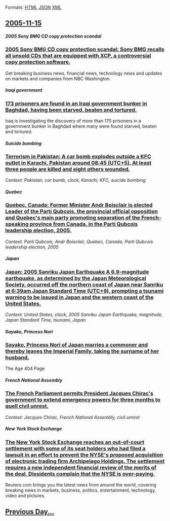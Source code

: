 
Formats: [HTML](2005/11/15/index.html)  [JSON](2005/11/15/index.json)  [XML](2005/11/15/index.xml)  

## [2005-11-15](/news/2005/11/15/index.md)

##### 2005 Sony BMG CD copy protection scandal
### [ 2005 Sony BMG CD copy protection scandal: Sony BMG recalls all unsold CDs that are equipped with XCP, a controversial copy protection software. ](/news/2005/11/15/2005-sony-bmg-cd-copy-protection-scandal-sony-bmg-recalls-all-unsold-cds-that-are-equipped-with-xcp-a-controversial-copy-protection-softw.md)
Get breaking business news, financial news, technology news and updates on markets and companies from NBC Washington.

##### Iraqi government
### [ 173 prisoners are found in an Iraqi government bunker in Baghdad, having been starved, beaten and tortured. ](/news/2005/11/15/173-prisoners-are-found-in-an-iraqi-government-bunker-in-baghdad-having-been-starved-beaten-and-tortured.md)
Iraq is investigating the discovery of more than 170 prisoners in a government bunker in Baghdad where many were found starved, beaten and tortured.

##### Suicide bombing
### [ Terrorism in Pakistan: A car bomb explodes outside a KFC outlet in Karachi, Pakistan around 08:45 (UTC+5). At least three people are killed and eight others wounded. ](/news/2005/11/15/terrorism-in-pakistan-a-car-bomb-explodes-outside-a-kfc-outlet-in-karachi-pakistan-around-08-45-utc-5-at-least-three-people-are-killed.md)
_Context: Pakistan, car bomb, clock, Karachi, KFC, suicide bombing_

##### Quebec
### [ Quebec, Canada: Former Minister Andr Boisclair is elected Leader of the Parti Qubcois, the provincial official opposition and Quebec's main party promoting separation of the French-speaking province from Canada, in the Parti Qubcois leadership election, 2005. ](/news/2005/11/15/quebec-canada-former-minister-andre-boisclair-is-elected-leader-of-the-parti-quebecois-the-provincial-official-opposition-and-quebec-s-m.md)
_Context: Parti Qubcois, Andr Boisclair, Quebec, Canada, Parti Qubcois leadership election, 2005_

##### Japan
### [ Japan: 2005 Sanriku Japan Earthquake A 6.9-magnitude earthquake, as determined by the Japan Meteorological Society, occurred off the northern coast of Japan near Sanriku at 6:39am Japan Standard Time (UTC+9), prompting a tsunami warning to be issued in Japan and the western coast of the United States. ](/news/2005/11/15/japan-2005-sanriku-japan-earthquake-a-6-9-magnitude-earthquake-as-determined-by-the-japan-meteorological-society-occurred-off-the-northe.md)
_Context: United States, clock, 2005 Sanriku Japan Earthquake, magnitude, Japan Standard Time, tsunami, Japan_

##### Sayako, Princess Nori
### [ Sayako, Princess Nori of Japan marries a commoner and thereby leaves the Imperial Family, taking the surname of her husband. ](/news/2005/11/15/sayako-princess-nori-of-japan-marries-a-commoner-and-thereby-leaves-the-imperial-family-taking-the-surname-of-her-husband.md)
The Age 404 Page

##### French National Assembly
### [ The French Parliament permits President Jacques Chirac's government to extend emergency powers for three months to quell civil unrest. ](/news/2005/11/15/the-french-parliament-permits-president-jacques-chirac-s-government-to-extend-emergency-powers-for-three-months-to-quell-civil-unrest.md)
_Context: Jacques Chirac, French National Assembly, civil unrest_

##### New York Stock Exchange
### [ The New York Stock Exchange reaches an out-of-court settlement with some of its seat holders who had filed a lawsuit in an effort to prevent the NYSE's proposed acquisition of electronic trading firm Archipelago Holdings. The settlement requires a new independent financial review of the merits of the deal. Dissidents complain that the NYSE is over-paying. ](/news/2005/11/15/the-new-york-stock-exchange-reaches-an-out-of-court-settlement-with-some-of-its-seat-holders-who-had-filed-a-lawsuit-in-an-effort-to-preven.md)
Reuters.com brings you the latest news from around the world, covering breaking news in markets, business, politics, entertainment, technology, video and pictures.

## [Previous Day...](/news/2005/11/14/index.md)

